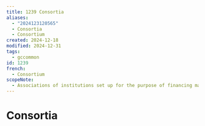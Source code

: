 ```yaml
---
title: 1239 Consortia
aliases:
  - "2024123120565"
  - Consortia
  - Consortium
created: 2024-12-18
modified: 2024-12-31
tags:
  - gccommon
id: 1239
french:
  - Consortium
scopeNote:
  - Associations of institutions set up for the purpose of financing major undertakings.
---
```

# Consortia
